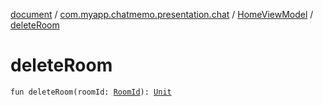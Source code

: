 [document](../../index.md) / [com.myapp.chatmemo.presentation.chat](../index.md) / [HomeViewModel](index.md) / [deleteRoom](./delete-room.md)

# deleteRoom

`fun deleteRoom(roomId: `[`RoomId`](../../com.myapp.chatmemo.domain.model.value/-room-id/index.md)`): `[`Unit`](https://kotlinlang.org/api/latest/jvm/stdlib/kotlin/-unit/index.html)